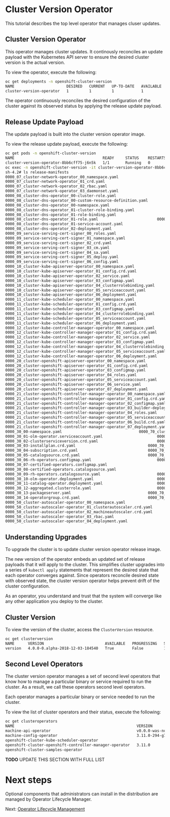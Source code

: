 # Cluster Version Operator

This tutorial describes the top level operator that manages cluser updates.

## Cluster Version Operator

This operator manages cluster updates.  It continously reconciles an update payload
with the Kubernetes API server to ensure the desired cluster version is the actual version.

To view the operator, execute the following:

```sh
oc get deployments -n openshift-cluster-version
NAME                       DESIRED   CURRENT   UP-TO-DATE   AVAILABLE   AGE
cluster-version-operator   1         1         1            1           1h
```

The operator continuously reconciles the desired configuration of the cluster
against its observed status by applying the release update payload.

## Release Update Payload

The update payload is built into the cluster version operator image.

To view the release update payload, execute the following:

```sh
oc get pods -n openshift-cluster-version
NAME                                       READY     STATUS    RESTARTS   AGE
cluster-version-operator-8bb6cff75-j6n5k   1/1       Running   0          1h
oc exec -n openshift-cluster-version -it cluster-version-operator-8bb6cff75-j6n5k /bin/
sh-4.2# ls release-manifests
0000_07_cluster-network-operator_00_namespace.yaml				       0000_50_machine-api-operator_00_namespace.yaml
0000_07_cluster-network-operator_01_crd.yaml					       0000_50_machine-api-operator_01_images.configmap.yaml
0000_07_cluster-network-operator_02_rbac.yaml					       0000_50_machine-api-operator_02_machine.crd.yaml
0000_07_cluster-network-operator_03_daemonset.yaml				       0000_50_machine-api-operator_03_machineset.crd.yaml
0000_08_cluster-dns-operator_00-cluster-role.yaml				       0000_50_machine-api-operator_04_machinedeployment.crd.yaml
0000_08_cluster-dns-operator_00-custom-resource-definition.yaml			       0000_50_machine-api-operator_05_cluster.crd.yaml
0000_08_cluster-dns-operator_00-namespace.yaml					       0000_50_machine-api-operator_06_machineclass.crd.yaml
0000_08_cluster-dns-operator_01-cluster-role-binding.yaml			       0000_50_machine-api-operator_07_machinehealthcheck.crd.yaml
0000_08_cluster-dns-operator_01-role-binding.yaml				       0000_50_machine-api-operator_08_rbac.yaml
0000_08_cluster-dns-operator_01-role.yaml					       0000_50_machine-api-operator_09_deployment.yaml
0000_08_cluster-dns-operator_01-service-account.yaml				       0000_50_machine-config-operator_00_namespace.yaml
0000_08_cluster-dns-operator_02-deployment.yaml					       0000_50_machine-config-operator_01_mcoconfig.crd.yaml
0000_09_service-serving-cert-signer_00_roles.yaml				       0000_50_machine-config-operator_02_images.configmap.yaml
0000_09_service-serving-cert-signer_01_namespace.yaml				       0000_50_machine-config-operator_03_rbac.yaml
0000_09_service-serving-cert-signer_02_crd.yaml					       0000_50_machine-config-operator_04_deployment.yaml
0000_09_service-serving-cert-signer_03_cm.yaml					       0000_51_machine-approver-00-ns.yaml
0000_09_service-serving-cert-signer_04_sa.yaml					       0000_51_machine-approver-01-sa.yaml
0000_09_service-serving-cert-signer_05_deploy.yaml				       0000_51_machine-approver-02-clusterrole.yaml
0000_09_service-serving-cert-signer_06_config.yaml				       0000_51_machine-approver-03-clusterrolebinding.yaml
0000_10_cluster-kube-apiserver-operator_00_namespace.yaml			       0000_51_machine-approver-04-deployment.yaml
0000_10_cluster-kube-apiserver-operator_01_config.crd.yaml			       0000_70_cluster-image-registry-operator_00-crd.yaml
0000_10_cluster-kube-apiserver-operator_02_service.yaml				       0000_70_cluster-image-registry-operator_01-namespace.yaml
0000_10_cluster-kube-apiserver-operator_03_configmap.yaml			       0000_70_cluster-image-registry-operator_01-openshift-config-managed-namespace.yaml
0000_10_cluster-kube-apiserver-operator_04_clusterrolebinding.yaml		       0000_70_cluster-image-registry-operator_01-openshift-config-namespace.yaml
0000_10_cluster-kube-apiserver-operator_05_serviceaccount.yaml			       0000_70_cluster-image-registry-operator_02-rbac.yaml
0000_10_cluster-kube-apiserver-operator_06_deployment.yaml			       0000_70_cluster-image-registry-operator_03-sa.yaml
0000_11_cluster-kube-scheduler-operator_00_namespace.yaml			       0000_70_cluster-image-registry-operator_04-operator.yaml
0000_11_cluster-kube-scheduler-operator_01_config.crd.yaml			       0000_70_cluster-image-registry-operator_05-ca-config.yaml
0000_11_cluster-kube-scheduler-operator_03_configmap.yaml			       0000_70_cluster-image-registry-operator_06-ca-rbac.yaml
0000_11_cluster-kube-scheduler-operator_04_clusterrolebinding.yaml		       0000_70_cluster-image-registry-operator_07-ca-serviceaccount.yaml
0000_11_cluster-kube-scheduler-operator_05_serviceaccount.yaml			       0000_70_cluster-image-registry-operator_08-ca-daemonset.yaml
0000_11_cluster-kube-scheduler-operator_06_deployment.yaml			       0000_70_cluster-ingress-operator_00-cluster-role.yaml
0000_12_cluster-kube-controller-manager-operator_00_namespace.yaml		       0000_70_cluster-ingress-operator_00-custom-resource-definition.yaml
0000_12_cluster-kube-controller-manager-operator_01_config.crd.yaml		       0000_70_cluster-ingress-operator_00-namespace.yaml
0000_12_cluster-kube-controller-manager-operator_02_service.yaml		       0000_70_cluster-ingress-operator_01-cluster-role-binding.yaml
0000_12_cluster-kube-controller-manager-operator_03_configmap.yaml		       0000_70_cluster-ingress-operator_01-kube-system-aws-creds-role-binding.yaml
0000_12_cluster-kube-controller-manager-operator_04_clusterrolebinding.yaml	       0000_70_cluster-ingress-operator_01-role-binding.yaml
0000_12_cluster-kube-controller-manager-operator_05_serviceaccount.yaml		       0000_70_cluster-ingress-operator_01-role.yaml
0000_12_cluster-kube-controller-manager-operator_06_deployment.yaml		       0000_70_cluster-ingress-operator_01-service-account.yaml
0000_20_cluster-openshift-apiserver-operator_00_namespace.yaml			       0000_70_cluster-ingress-operator_02-deployment.yaml
0000_20_cluster-openshift-apiserver-operator_01_config.crd.yaml			       0000_70_cluster-monitoring-operator_01-namespace.yaml
0000_20_cluster-openshift-apiserver-operator_03_configmap.yaml			       0000_70_cluster-monitoring-operator_02-role-binding.yaml
0000_20_cluster-openshift-apiserver-operator_04_roles.yaml			       0000_70_cluster-monitoring-operator_02-role.yaml
0000_20_cluster-openshift-apiserver-operator_05_serviceaccount.yaml		       0000_70_cluster-monitoring-operator_03-config.yaml
0000_20_cluster-openshift-apiserver-operator_06_service.yaml			       0000_70_cluster-monitoring-operator_03-etcd-secret.yaml
0000_20_cluster-openshift-apiserver-operator_07_deployment.yaml			       0000_70_cluster-monitoring-operator_04-deployment.yaml
0000_21_cluster-openshift-controller-manager-operator_00_namespace.yaml		       0000_70_cluster-node-tuning-operator_01-namespace.yaml
0000_21_cluster-openshift-controller-manager-operator_01_config.crd.yaml	       0000_70_cluster-node-tuning-operator_02-crd.yaml
0000_21_cluster-openshift-controller-manager-operator_02_configmap.yaml		       0000_70_cluster-node-tuning-operator_03-rbac.yaml
0000_21_cluster-openshift-controller-manager-operator_03_builder-deployer-config.yaml  0000_70_cluster-node-tuning-operator_04-operator.yaml
0000_21_cluster-openshift-controller-manager-operator_04_roles.yaml		       0000_70_cluster-samples-operator_00-crd.yaml
0000_21_cluster-openshift-controller-manager-operator_05_serviceaccount.yaml	       0000_70_cluster-samples-operator_01-namespace.yaml
0000_21_cluster-openshift-controller-manager-operator_06_build.crd.yaml		       0000_70_cluster-samples-operator_02-sa.yaml
0000_21_cluster-openshift-controller-manager-operator_07_deployment.yaml	       0000_70_cluster-samples-operator_03-rbac.yaml
0000_30_00-namespace.yaml							       0000_70_cluster-samples-operator_04-openshift-rbac.yaml
0000_30_01-olm-operator.serviceaccount.yaml					       0000_70_cluster-samples-operator_05-operator.yaml
0000_30_02-clusterserviceversion.crd.yaml					       0000_70_console-operator_00-crd.yaml
0000_30_03-installplan.crd.yaml							       0000_70_console-operator_00-oauth.yaml
0000_30_04-subscription.crd.yaml						       0000_70_console-operator_01-namespace.yaml
0000_30_05-catalogsource.crd.yaml						       0000_70_console-operator_02-rbac-role.yaml
0000_30_06-rh-operators.configmap.yaml						       0000_70_console-operator_03-rbac-rolebinding.yaml
0000_30_07-certified-operators.configmap.yaml					       0000_70_console-operator_04-config.yaml
0000_30_08-certified-operators.catalogsource.yaml				       0000_70_console-operator_04-sa.yaml
0000_30_09-rh-operators.catalogsource.yaml					       0000_70_console-operator_05-operator.yaml
0000_30_10-olm-operator.deployment.yaml						       0000_70_csi-operator_01_crd.yaml
0000_30_11-catalog-operator.deployment.yaml					       0000_70_csi-operator_02_csi_roles.yaml
0000_30_12-aggregated.clusterrole.yaml						       0000_70_csi-operator_03_csi_operator_role.yaml
0000_30_13-packageserver.yaml							       0000_70_csi-operator_04_namespace.yaml
0000_30_14-operatorgroup.crd.yaml						       0000_70_csi-operator_05_sa.yaml
0000_50_cluster-autoscaler-operator_00_namespace.yaml				       0000_70_csi-operator_06_role_binding.yaml
0000_50_cluster-autoscaler-operator_01_clusterautoscaler.crd.yaml		       0000_70_csi-operator_07_config.yaml
0000_50_cluster-autoscaler-operator_02_machineautoscaler.crd.yaml		       0000_70_csi-operator_99_operator.yaml
0000_50_cluster-autoscaler-operator_03_rbac.yaml				       image-references
0000_50_cluster-autoscaler-operator_04_deployment.yaml
```

## Understanding Upgrades

To upgrade the cluster is to update cluster version operator release image.

The new version of the operator embeds an updated set of release payloads that it will
apply to the cluster.  This simplifies cluster upgrades into a series of `kubectl apply`
statements that represent the desired state that each operator converges against.  Since
operators reconcile desired state with observed state, the cluster version operator helps
prevent drift of the cluster configuration.

As an operator, you understand and trust that the system will converge like any other
application you deploy to the cluster.

## Cluster Version

To view the version of the cluster, access the `ClusterVersion` resource.

```sh
oc get clusterversion
NAME      VERSION                           AVAILABLE   PROGRESSING   SINCE     STATUS
version   4.0.0-0.alpha-2018-12-03-184540   True        False         1h        Cluster version is 4.0.0-0.alpha-2018-12-03-184540
```

## Second Level Operators

The cluster version operator manages a set of second level operators that know how to manage
a particular binary or service required to run the cluster.  As a result, we call these operators
second level operators.

Each operator manages a particular binary or service needed to run the cluster.

To view the list of cluster operators and their status, execute the following:

```sh
oc get clusteroperators
NAME                                                      VERSION                         AVAILABLE   PROGRESSING   SINCE
machine-api-operator                                      v0.0.0-was-not-built-properly   True                      1m
machine-config-operator                                   3.11.0-294-g77b0e7bc-dirty      True        False         16s
openshift-cluster-kube-scheduler-operator                                                                           
openshift-cluster-openshift-controller-manager-operator   3.11.0                          True        False         
openshift-cluster-samples-operator                                                        True        False         1h
```
**TODO** UPDATE THIS SECTION WITH FULL LIST

# Next steps

Optional components that administrators can install in the distribution are
managed by Operator Lifecycle Manager.

Next: [Operator Lifecycle Management](03-operator-lifecycle-manager.md)